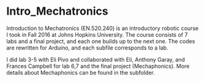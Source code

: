 # Intro_Mechatronics

Introduction to Mechatronics (EN.520.240) is an introductory robotic course I took in Fall 2016 at Johns Hopkins University. The course consists of 7 labs and a final project, and each one builds up to the next one. The codes are rewritten for Arduino, and each subfile corresponds to a lab. 

I did lab 3-5 with Eli Pivo and collaborated with Eli, Anthony Garay, and Frances Campbell for lab 6,7 and the final project (Mechaphonics). More details about Mechaphonics can be found in the subfolder. 

